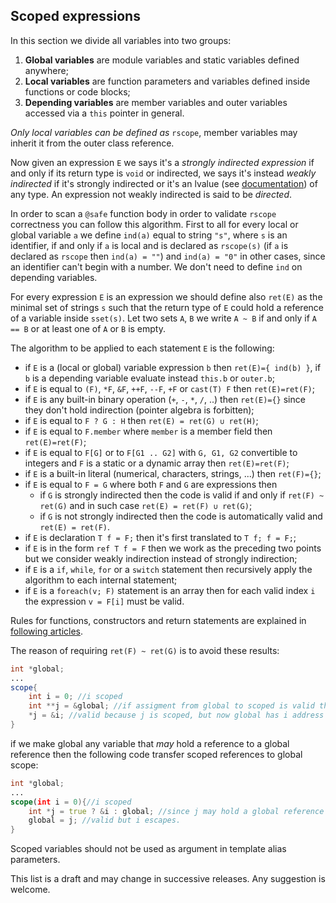 ## Scoped expressions
In this section we divide all variables into two groups:
1. **Global variables** are module variables and static variables defined anywhere;
2. **Local variables** are function parameters and variables defined inside functions or code blocks;
3. **Depending variables** are member variables and outer variables accessed via a `this` pointer in general.

*Only local variables can be defined as* `rscope`, member variables may inherit it from the outer class reference.

Now given an expression `E` we says it's a *strongly indirected expression* if and only if its return type is `void` or indirected, we says it's instead *weakly indirected* if it's strongly indirected or it's an lvalue (see [documentation](https://dlang.org/spec/expression.html#.define-lvalue)) of any type. An expression not weakly indirected is said to be *directed*.

In order to scan a `@safe` function body in order to validate `rscope` correctness you can follow this algorithm. First to all for every local or global variable `a` we define `ind(a)` equal to string `"s"`, where `s` is an identifier, if and only if `a` is local and is declared as `rscope(s)` (if `a` is declared as `rscope` then `ind(a) = ""`) and `ind(a) = "0"` in other cases, since an identifier can't begin with a number. We don't need to define `ind` on depending variables.

For every expression `E` is an expression we should define also `ret(E)` as the minimal set of strings `s` such that the return type of `E` could hold a reference of a variable inside `sset(s)`. Let two sets `A`, `B` we write `A ~ B` if and only if `A == B` or at least one of `A` or `B` is empty.

The algorithm to be applied to each statement `E` is the following:
- if `E` is a (local or global) variable expression `b` then `ret(E)={ ind(b) }`, if `b` is a depending variable evaluate instead `this.b` or `outer.b`;
- if `E` is equal to `(F)`, `*F`, `&F`, `++F`, `--F`, `+F` or `cast(T) F` then `ret(E)=ret(F)`;
- if `E` is any built-in binary operation (`+`, `-`, `*`, `/`, ..) then `ret(E)={}` since they don't hold indirection (pointer algebra is forbitten);
- if `E` is equal to `F ? G : H` then `ret(E) = ret(G) ∪ ret(H)`;
- if `E` is equal to `F.member` where `member` is a member field then `ret(E)=ret(F)`;
- if `E` is equal to `F[G]` or to `F[G1 .. G2]` with `G, G1, G2` convertible to integers and `F` is a static or a dynamic array then `ret(E)=ret(F)`;
- if `E` is a built-in literal (numerical, characters, strings, ...) then `ret(F)={}`;
- if `E` is equal to `F = G` where both `F` and `G` are expressions then
    - if `G` is strongly indirected then the code is valid if and only if `ret(F) ~ ret(G)` and in such case `ret(E) = ret(F) ∪ ret(G)`;
    - if `G` is not strongly indirected then the code is automatically valid and `ret(E) = ret(F)`.
- if `E` is declaration `T f = F;` then it's first translated to `T f; f = F;`;
- if `E` is in the form `ref T f = F` then we work as the preceding two points but we consider weakly indirection instead of strongly indirection;
- if `E` is a `if`, `while`, `for` or a `switch` statement then recursively apply the algorithm to each internal statement;
- if `E` is a `foreach(v; F)` statement is an array then for each valid index `i` the expression `v = F[i]` must be valid.

Rules for functions, constructors and return statements are explained in [following articles](scope_fun.md).

The reason of requiring `ret(F) ~ ret(G)` is to avoid these results:
````d
int *global;
...
scope{
    int i = 0; //i scoped
    int **j = &global; //if assigment from global to scoped is valid then this is also valid
    *j = &i; //valid because j is scoped, but now global has i address
}
````
if we make global any variable that *may* hold a reference to a global reference then the following code transfer scoped references to global scope:
````d
int *global;
...
scope(int i = 0){//i scoped
    int *j = true ? &i : global; //since j may hold a global reference it's set inside sset("0")
    global = j; //valid but i escapes.
}
````

Scoped variables should not be used as argument in template alias parameters.

This list is a draft and may change in successive releases. Any suggestion is welcome.
